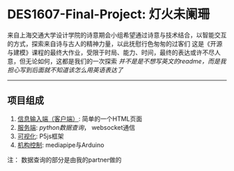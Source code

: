 # DES1607-Final-Project: 灯火未阑珊

来自上海交通大学设计学院的诗意期会小组希望通过诗意与技术结合，以智能交互的方式，探索来自诗与古人的精神力量，以此抚慰行色匆匆的过客们
这是《开源与建模》课程的最终大作业，受限于时局、能力、时间，最终的表达或许不尽人意，但无论如何，这都是我们的一次探索
*并不是是不想写英文的readme，而是我担心写到后面就不知道该怎么用英语表达了*

****

## 项目组成

1. [信息输入端（客户端）](https://github.com/wujinhjun/DES1607-Final-Project/tree/main/clientAndServer/webPage): 简单的一个HTML页面
2. [服务端](https://github.com/wujinhjun/DES1607-Final-Project/tree/main/clientAndServer/py): *python数据查询*， websocket通信
3. [可视化](https://github.com/wujinhjun/DES1607-Final-Project/tree/main/lightvisualization): P5js框架
4. [机构控制](https://github.com/wujinhjun/DES1607-Final-Project/tree/main/camAndArduino): mediapipe与Arduino

注： 数据查询的部分是由我的partner做的
